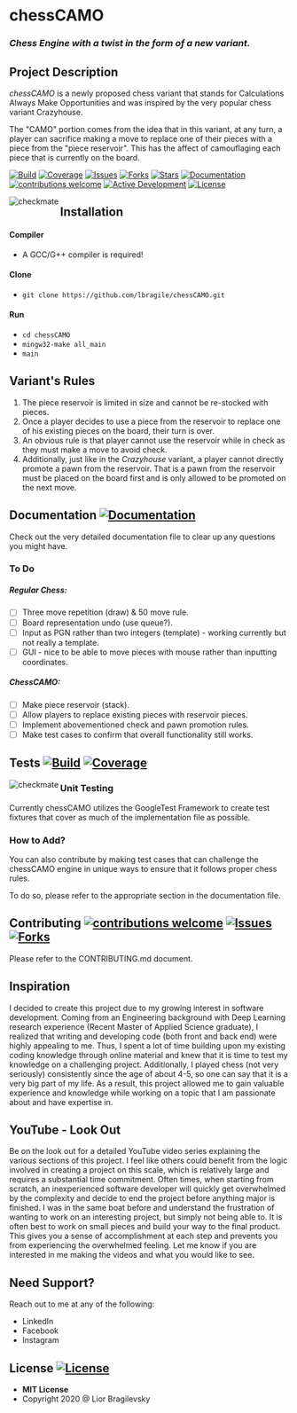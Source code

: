 # chessCAMO

### *Chess Engine with a twist in the form of a new variant.*

## Project Description

*chessCAMO* is a newly proposed chess variant that stands for Calculations Always Make Opportunities and was inspired by the very popular chess variant <a href="https://en.wikipedia.org/wiki/Crazyhouse" target="__blank" style="text-decoration: none;">Crazyhouse</a>.

The "CAMO" portion comes from the idea that in this variant, at any turn, a player can sacrifice making a move to replace one of their pieces with a piece from the "piece reservoir". This has the affect of camouflaging each piece that is currently on the board. 

[![Build](https://img.shields.io/github/workflow/status/lbragile/chessCAMO/Unit_Testing/master)](https://github.com/lbragile/chessCAMO/actions) [![Coverage](https://img.shields.io/codecov/c/github/lbragile/chessCAMO/master)](https://codecov.io/gh/lbragile/chessCAMO/commits) [![Issues](https://img.shields.io/github/issues/lbragile/chessCAMO)](https://github.com/lbragile/chessCAMO/issues) [![Forks](https://img.shields.io/github/forks/lbragile/chessCAMO)](https://github.com/lbragile/chessCAMO) [![Stars](https://img.shields.io/github/stars/lbragile/chessCAMO)](https://github.com/lbragile/chessCAMO) [![Documentation](https://img.shields.io/badge/doc-available-brightgreen.svg)](https://lbragile.github.io/chessCAMO/) [![contributions welcome](https://img.shields.io/badge/contributions-welcome-brightgreen.svg?style=flat)](https://github.com/lbragile/chessCAMO) [![Active Development](https://img.shields.io/badge/maintenance-active-brightgreen.svg)](https://github.com/lbragile/chessCAMO) [![License](https://img.shields.io/github/license/lbragile/chessCAMO)](https://github.com/lbragile/chessCAMO/blob/master/LICENSE)

<img src="../gifs/checkmate2.gif" alt="checkmate" align="left" style="zoom:100%;" />

## Installation

#### Compiler

- A GCC/G++ <a href="https://www.ics.uci.edu/~pattis/common/handouts/mingweclipse/mingw.html" target="__blank" style="text-decoration: none;">compiler</a> is required!

#### Clone

- `git clone https://github.com/lbragile/chessCAMO.git`

#### Run

- `cd chessCAMO`
- `mingw32-make all_main`
- `main`

## Variant's Rules

1. The piece reservoir is limited in size and cannot be re-stocked with pieces.
2. Once a player decides to use a piece from the reservoir to replace one of his existing pieces on the board, their turn is over.
3. An obvious rule is that player cannot use the reservoir while in check as they must make a move to avoid check.
4. Additionally, just like in the *Crazyhouse* variant, a player cannot directly promote a pawn from the reservoir. That is a pawn from the reservoir must be placed on the board first and is only allowed to be promoted on the next move.

## Documentation [![Documentation](https://img.shields.io/badge/doc-available-brightgreen.svg)](https://lbragile.github.io/chessCAMO/)

Check out the very detailed <a href="https://lbragile.github.io/chessCAMO/" target="__blank" style="text-decoration: none;">documentation file</a> to clear up any questions you might have.

### To Do

##### Regular Chess:

- [ ] Three move repetition (draw) & 50 move rule.
- [ ] Board representation undo (use queue?).
- [ ] Input as PGN rather than two integers (template) - working currently but not really a template.
- [ ] GUI - nice to be able to move pieces with mouse rather than inputting coordinates.

##### ChessCAMO:

- [ ] Make piece reservoir (stack).
- [ ] Allow players to replace existing pieces with reservoir pieces.
- [ ] Implement abovementioned check and pawn promotion rules.
- [ ] Make test cases to confirm that overall functionality still works.

## Tests [![Build](https://img.shields.io/github/workflow/status/lbragile/chessCAMO/Unit_Testing/master)](https://github.com/lbragile/chessCAMO/actions) [![Coverage](https://img.shields.io/codecov/c/github/lbragile/chessCAMO/master)](https://codecov.io/gh/lbragile/chessCAMO/commits)

<img src="../gifs/unit.gif" alt="checkmate" align="left" style="zoom:100%;" />

### Unit Testing

Currently chessCAMO utilizes the <a href="https://github.com/google/googletest" target="__blank" style="text-decoration: none;">GoogleTest</a> Framework to create test fixtures that cover as much of the implementation file as possible.

### How to Add?

You can also contribute by making test cases that can challenge the chessCAMO engine in unique ways to ensure that it follows proper chess rules.

To do so, please refer to the appropriate <a href="https://lbragile.github.io/chessCAMO/unit.html" target="__blank" style="text-decoration: none;">section</a> in the documentation file.

## Contributing [![contributions welcome](https://img.shields.io/badge/contributions-welcome-brightgreen.svg?style=flat)](https://github.com/lbragile/chessCAMO) [![Issues](https://img.shields.io/github/issues/lbragile/chessCAMO)](https://github.com/lbragile/chessCAMO/issues) [![Forks](https://img.shields.io/github/forks/lbragile/chessCAMO)](https://github.com/lbragile/chessCAMO) 

Please refer to the <a href="https://github.com/lbragile/chessCAMO/blob/master/CONTRIBUTING.md" target="__blank" style="text-decoration: none;">CONTRIBUTING.md</a> document.

## Inspiration

I decided to create this project due to my growing interest in software development. Coming from an Engineering background with Deep Learning research experience (Recent Master of Applied Science graduate), I realized that writing and developing code (both front and back end) were highly
appealing to me. Thus, I spent a lot of time building upon my existing coding knowledge through online material and knew that it is time to test my knowledge on a challenging project. Additionally, I played chess (not very seriously) consistently since the age of about 4-5, so one can say that it is a very
big part of my life. As a result, this project allowed me to gain valuable experience and knowledge while working on a topic that I am passionate about and have expertise in.

## YouTube - Look Out

Be on the look out for a detailed YouTube video series explaining the various sections of this project. I feel like others could benefit from the logic involved in creating a project on this scale, which is relatively large and requires a substantial time commitment. Often times, when starting from scratch, an inexperienced software developer will quickly get overwhelmed by the complexity and decide to end the project before anything major is finished. I was in the same boat before and understand the frustration of wanting to work on an interesting project, but simply not being able to. It is often best to work on small pieces and build your way to the final product. This gives you a sense of accomplishment at each step and prevents you from experiencing the overwhelmed feeling. Let me know if you are interested in me making the videos and what you would like to see.

## Need Support?

Reach out to me at any of the following:

- <a href="https://www.linkedin.com/in/liorbragilevsky/" target="__blank" style="text-decoration: none;">LinkedIn</a>
- <a href="https://www.facebook.com/lbragi/" target="__blank" style="text-decoration: none;">Facebook</a>
- <a href=">https://www.instagram.com/lbragile/" target="__blank" style="text-decoration: none;">Instagram</a>

## License [![License](https://img.shields.io/github/license/lbragile/chessCAMO)](https://github.com/lbragile/chessCAMO/blob/master/LICENSE)

- <a href="https://github.com/lbragile/chessCAMO/blob/master/LICENSE" target="__blank" style="text-decoration: none;"><b>MIT License</b></a>
- Copyright 2020 @ Lior Bragilevsky

